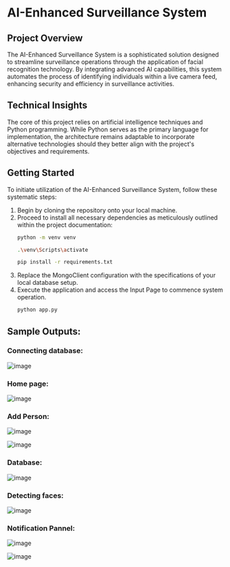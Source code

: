 # AI-Enhanced Surveillance System

## Project Overview

The AI-Enhanced Surveillance System is a sophisticated solution designed to streamline surveillance operations through the application of facial recognition technology. By integrating advanced AI capabilities, this system automates the process of identifying individuals within a live camera feed, enhancing security and efficiency in surveillance activities.

## Technical Insights

The core of this project relies on artificial intelligence techniques and Python programming. While Python serves as the primary language for implementation, the architecture remains adaptable to incorporate alternative technologies should they better align with the project's objectives and requirements.

## Getting Started

To initiate utilization of the AI-Enhanced Surveillance System, follow these systematic steps:

1. Begin by cloning the repository onto your local machine.
2. Proceed to install all necessary dependencies as meticulously outlined within the project documentation:
   ```bash
   python -m venv venv
   ```
   ```bash
   .\venv\Scripts\activate
   ```
   ```bash
   pip install -r requirements.txt
   ```
3. Replace the MongoClient configuration with the specifications of your local database setup.
4. Execute the application and access the Input Page to commence system operation.
   ```bash
   python app.py
   ```
## Sample Outputs:
### Connecting database:
![image](https://github.com/pvchaitanya8/AI_Enhanced_Surveillance/assets/93573686/e6ca1dec-7bf0-452f-a0b1-4947ffe620c2)
### Home page:
![image](https://github.com/pvchaitanya8/AI_Enhanced_Surveillance/assets/93573686/c777736a-7b28-4be0-931c-c45465bd02ed)

### Add Person:
![image](https://github.com/pvchaitanya8/AI_Enhanced_Surveillance/assets/93573686/d749ba3f-c6ca-4c3e-b11f-05c8f725009b)

![image](https://github.com/pvchaitanya8/AI_Enhanced_Surveillance/assets/93573686/19e91fa5-1ed5-4ae4-9e50-813dc16d9a52)

### Database:
![image](https://github.com/pvchaitanya8/AI_Enhanced_Surveillance/assets/93573686/8243b19d-4f31-4397-ac78-ec3842f9e7f9)
### Detecting faces:
![image](https://github.com/pvchaitanya8/AI_Enhanced_Surveillance/assets/93573686/37dd9ee3-9c2e-4de8-a6b3-637ac8f532ba)
### Notification Pannel:
![image](https://github.com/pvchaitanya8/AI_Enhanced_Surveillance/assets/93573686/fb251b36-b7e0-4be9-86ad-3b5135e3ae44)

![image](https://github.com/pvchaitanya8/AI_Enhanced_Surveillance/assets/79616131/aef7fc48-1305-4d2d-81ce-8d0a76dec948)

